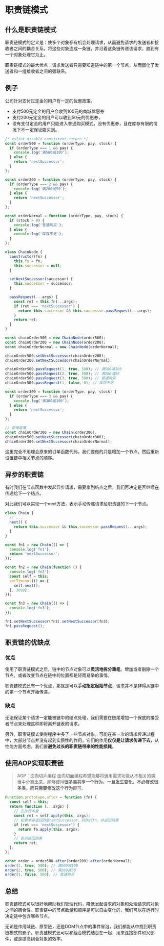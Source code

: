 # 职责链模式

## 什么是职责链模式

职责链模式的定义是：使多个对象都有机会处理请求，从而避免请求的发送者和接收者之间的耦合关系，将这些对象连成一条链，并沿着这条链传递该请求，直到有一个对象处理它为止。

职责链模式的最大优点：请求发送者只需要知道链中的第一个节点，从而弱化了发送者和一组接收者之间的强联系。

## 例子

公司针对支付过定金的用户有一定的优惠政策。
- 支付500元定金的用户会收到100元的商城优惠券
- 支付200元定金的用户可以收到50元的优惠券，
- 没有支付定金的用户只能进入普通购买模式，没有优惠券，且在库存有限的情况下不一定保证能买到。

```js
/* eslint-disable consistent-return */
const order500 = function (orderType, pay, stock) {
  if (orderType === 1 && pay) {
    console.log('满500减100');
  } else {
    return 'nextSuccessor';
  }
};

const order200 = function (orderType, pay, stock) {
  if (orderType === 2 && pay) {
    console.log('满200减50');
  } else {
    return 'nextSuccessor';
  }
};

const orderNormal = function (orderType, pay, stock) {
  if (stock > 0) {
    console.log('普通购买');
  } else {
    console.log('库存不足');
  }
};

class ChainNode {
  constructor(fn) {
    this.fn = fn;
    this.successor = null;
  }

  setNextSuccessor(successor) {
    this.successor = successor;
  }

  passRequest(...args) {
    const ret = this.fn(...args);
    if (ret === 'nextSuccessor') {
      return this.successor && this.successor.passRequest(...args);
    }
    return ret;
  }
}

const chainOrder500 = new ChainNode(order500);
const chainOrder200 = new ChainNode(order200);
const chainOrderNormal = new ChainNode(orderNormal);

chainOrder500.setNextSuccessor(chainOrder200);
chainOrder200.setNextSuccessor(chainOrderNormal);

chainOrder500.passRequest(1, true, 500); // 满500减100
chainOrder500.passRequest(2, true, 500); // 满200减50
chainOrder500.passRequest(3, true, 500); // 普通购买
chainOrder500.passRequest(1, false, 0); // 库存不足

const order300 = function (orderType, pay, stock) {
  if (orderType === 3 && pay) {
    console.log('满300减100');
  } else {
    return 'nextSuccessor';
  }
};

// 新增政策
const chainOrder300 = new Chain(order300);
chainOrder500.setNextSuccessor(chainOrder300);
chainOrder300.setNextSuccessor(chainOrderNormal);
```

这里完全不用理会原来的订单函数代码，我们要做的只是增加一个节点，然后重新设置链中相关节点的顺序。

## 异步的职责链

有时我们在节点函数中发起异步请求，需要拿到结点之后，我们再决定是否继续在传递给下一个结点。

对此我们可以实现一个next方法，表示手动传递请求给职责链的下一个节点。

```js
class Chain {
  // ...
  next() {
    return this.successor && this.successor.passRequest(...args);
  }
}

const fn1 = new Chain(() => {
  console.log('fn1');
  return 'nextSuccessor';
});

const fn2 = new Chain(function () {
  console.log('fn2');
  const self = this;
  setTimeout(() => {
    self.next();
  }, 3000);
});

const fn3 = new Chain(() => {
  console.log('fn3');
});

fn1.setNextSuccessor(fn2).setNextSuccessor(fn3);
fn1.passRequest();
```

## 职责链的优缺点

### 优点

使用了职责链模式之后，链中的节点对象可以**灵活地拆分重组**。增加或者删除一个节点，或者改变节点在链中的位置都是轻而易举的事情。

职责链模式还有一个优点，那就是可以**手动指定起始节点**，请求并不是非得从链中的第一个节点开始传递。

### 缺点

无法保证某个请求一定能被链中的结点处理，我们需要在链尾增加一个保底的接受者节点来处理这种即将离开链表的请求。

另外，职责链模式使得程序中多了一些节点对象，可能在某一次的请求传递过程中，大部分节点并没有起到实质性的作用，它们的作用**仅仅是让请求传递下去**，从性能方面考虑，我们要**避免过长的职责链带来的性能损耗**。

## 使用AOP实现职责链

> AOP：面向切片编程
> 面向切面编程希望能够将通用需求功能从不相关的类当中分离出来，能够使得**很多类共享一个行为，一旦发生变化，不必修改很多类，而只需要修改这个行为**即可。

```js
Function.prototype.after = function (fn) {
  const self = this;
  return function (...args) {
    // 先执行本身
    const ret = self.apply(this, args);
    // 如果本身返回的是nextSuccessor，则执行fn，并返回结果
    if (ret === 'nextSuccessor') {
      return fn.apply(this, args);
    }
    // 否则返回结果
    return ret;
  };
};

const order = order500.after(order200).after(orderNormal);
order(1, true, 500); // 满500减100
order(2, true, 500); // 满200减50
order(1, false, 500); // 普通购买
```

## 总结

职责链模式可以很好地帮助我们管理代码，降低发起请求的对象和处理请求的对象之间的耦合性。职责链中的节点数量和顺序是可以自由变化的，我们可以在运行时决定链中包含哪些节点。

无论是作用域链、原型链，还是DOM节点中的事件冒泡，我们都能从中找到职责链模式的影子。职责链模式还可以和组合模式结合在一起，用来连接部件和父部件，或是提高组合对象的效率。